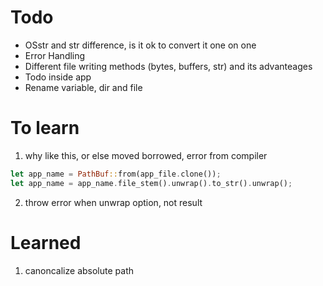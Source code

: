 # Todo
- OSstr and str difference, is it ok to convert it one on one  
- Error Handling   
- Different file writing methods (bytes, buffers, str) and its advanteages   
- Todo inside app  
- Rename variable, dir and file 

# To learn 
1. why like this, or else moved borrowed, error from compiler
```rust 
let app_name = PathBuf::from(app_file.clone());
let app_name = app_name.file_stem().unwrap().to_str().unwrap();
```    
2. throw error when unwrap option, not result

# Learned 
1. canoncalize absolute path


